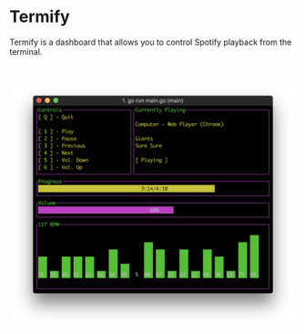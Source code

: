 # Termify
Termify is a dashboard that allows you to control Spotify playback from the terminal.

<br />
<p align="center">
    <img src="./screenshots/screenshot.png"/>
</p>